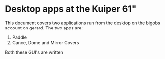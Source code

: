 Desktop apps at the Kuiper 61"
==============================

This document covers two applications run from the desktop on the bigobs account on gerard. The two apps are:

1. Paddle
2. Cance, Dome and Mirror Covers


Both these GUI's are written
